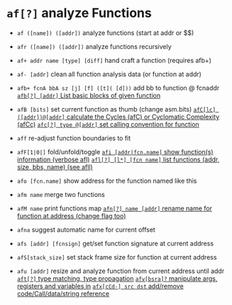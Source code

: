 <!-- TITLE: af -->

#  `af[?]`   analyze Functions

- `af ([name]) ([addr])`   analyze functions (start at addr or $$)

- `afr ([name]) ([addr])`   analyze functions recursively

- `af+ addr name [type] [diff]`   hand craft a function (requires afb+)

- `af- [addr]`   clean all function analysis data (or function at addr)
- `afb+ fcnA bbA sz [j] [f] ([t]( [d]))`   add bb to function @ fcnaddr
[ `afb[?] [addr]`   List basic blocks of given function](/options/a/af/afb)
- `afB [bits]`   set current function as thumb (change asm.bits)
[ `afC[lc] ([addr])@[addr]`   calculate the Cycles (afC) or Cyclomatic Complexity (afCc)](/options/a/af/afC)
[ `afc[?] type @[addr]`   set calling convention for function](/options/a/af/af_small_c)

- `aff`   re-adjust function boundaries to fit

- `afF[1|0|]`   fold/unfold/toggle
[ `afi [addr|fcn.name]`   show function(s) information (verbose afl)](/options/a/af/afi)
[ `afl[?] [l*] [fcn name]`   list functions (addr, size, bbs, name) (see afll)](/options/a/af/afl)

- `afo [fcn.name]`   show address for the function named like this

- `afm name`   merge two functions


- `afM name`   print functions map
[ `afn[?] name [addr]`   rename name for function at address (change flag too)](/options/a/af/afn)

- `afna`   suggest automatic name for current offset
- `afs [addr] [fcnsign]`   get/set function signature at current address
- `afS[stack_size]`   set stack frame size for function at current address
- `afu [addr]`   resize and analyze function from current address until addr
[ `aft[?]`   type matching, type propagation](/options/a/af/aft)
[ `afv[bsra]?`   manipulate args, registers and variables in](/options/a/af/afv-bsra-manipulate-args-registers-and-variables-in-ec2e1b96-8f41-4fe1-8d9d-7a124cec6133.md)
[ `afx[cCd-] src dst`   add/remove code/Call/data/string reference](/options/a/af/afx-cCd-src-dst-add-remove-code-Call-data-string-reference-b61b2a06-a498-42e7-a0c2-ccd14afe7940.md)